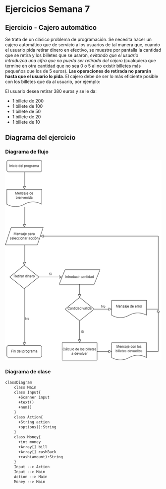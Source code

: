 # Ejercicios Semana 7

## Ejercicio - Cajero automático
Se trata de un clásico problema de programación. Se necesita hacer un
cajero automático que de servicio a los usuarios de tal manera que, cuando
el usuario pida retirar dinero en efectivo, se muestre por pantalla la cantidad
que se retira y los billetes que se usaron, _evitando que el usuario introduzca
una cifra que no pueda ser retirada del cajero_ (cualquiera que termine en
otra cantidad que no sea 0 o 5 al no existir billetes más pequeños que los de
5 euros). **Las operaciones de retirada no pararán hasta que el usuario lo pida**.
El cajero debe de ser lo más eficiente posible con los billetes que da al
usuario, por ejemplo:

El usuario desea retirar 380 euros y se le da:
- 1 billete de 200
- 1 billete de 100
- 1 billete de 50
- 1 billete de 20
- 1 billete de 10

## Diagrama del ejercicio
### Diagrama de flujo
![Diagrama del cajero automático](/ProgramaCajero.png)

### Diagrama de clase
```mermaid
classDiagram
    class Main
    class Input{
      +Scanner input
      +text()
      +num()
    }
    class Action{
      +String action
      +options():String
    }
    class Money{
      +int money
      +Array[] bill
      +Array[] cashBack
      +cash(amount):String
    }
    Input --> Action
    Input --> Main
    Action --> Main
    Money --> Main
```
